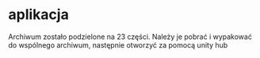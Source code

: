 # aplikacja
Archiwum zostało podzielone na 23 części. Należy je pobrać i wypakować do wspólnego archiwum, następnie otworzyć za pomocą unity hub

